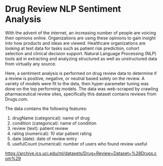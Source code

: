 # Drug Review NLP Sentiment Analysis

With the advent of the internet, an increasing number of people are voicing their opinions online. Organizations are using these opinions to gain insight into how products and ideas are viewed. Healthcare organizations are looking at text data for tasks such as patient risk prediction, cohort selection and clinical decision support. Natural Language Processing (NLP) tools aid in extracting and analyzing structured as well as unstructured data from virtually any source.

Here, a sentiment analysis is performed on drug review data to determine if a review is positive, negative, or neutral based solely on the review. A variety of models were fit to the data, then hyper-parameter tuning was done on the top performing models. The data was web-scraped by crawling pharmaceutical review sites, specifically this dataset contains reviews from Drugs.com.

The data contains the following features:

1. drugName (categorical): name of drug
2. condition (categorical): name of condition
3. review (text): patient review
4. rating (numerical): 10 star patient rating
5. date (date): date of review entry
6. usefulCount (numerical): number of users who found review useful

https://archive.ics.uci.edu/ml/datasets/Drug+Review+Dataset+%28Drugs.com%29
